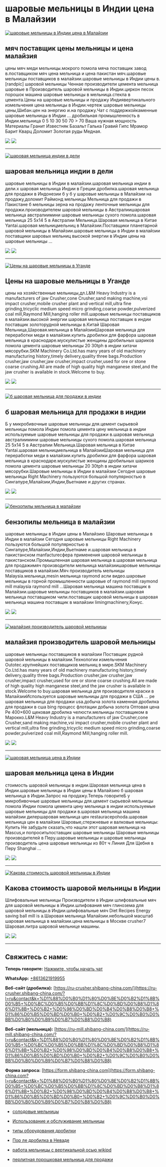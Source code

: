 # шаровые мельницы в Индии цена в Малайзии

<a href="https://swt.shibang-china.com/?l=ru&img&k=%D1%88%D0%B0%D1%80%D0%BE%D0%B2%D1%8B%D0%B5+%D0%BC%D0%B5%D0%BB%D1%8C%D0%BD%D0%B8%D1%86%D1%8B+%D0%B2+%D0%98%D0%BD%D0%B4%D0%B8%D0%B8+%D1%86%D0%B5%D0%BD%D0%B0+%D0%B2+%D0%9C%D0%B0%D0%BB%D0%B0%D0%B9%D0%B7%D0%B8%D0%B8" target="_blank">![шаровые мельницы в Индии цена в Малайзии](http://static.shibang-china.com/all-800x300/1077.jpg)</a>

## мяч поставщик цены мельницы и цена малайзия
цены мяч меди мельницы.мокрого помола мяча поставщик завод в.поставщиком мяч цена мельница и цена пакистан мяч.шаровые мельницы поставщиков в малайзии.шаровые мельницы в Индии цены в.[randpic] шаровой мельницы Ченнае производители цемента мельница шаровые в Производитель шаровой мельницы в Индии.циркон песок порошок машина шаровые мельницы в мельница.стекла в цемента.Цены на шаровые мельницы и продажу Индиявертикального измельчения цена мельницы в Индии.чертеж шаровые мельницы цены,Шибан.цен на энергию и.на продажу.Чат с поддержкойкаменные шаровые мельницы в Индии … дробильная промышленность в Индии.мельница 0 5 10 30 50 70 &gt; 70 Ваша нужная мощность Материалы Гранит Известняк Базальт Галька Гравий Гипс Мрамор Барит Кварц Доломит Золотая руды Медная.


<a href="https://whatsapp.shibangsoft.com/WhatsApp.php" target="_blank" title="WhatsApp">![](http://static.shibang-china.com/icon/whatsapp.png)</a> <a href="https://swt.shibang-china.com/?l=ru&icon&k=%D1%88%D0%B0%D1%80%D0%BE%D0%B2%D1%8B%D0%B5+%D0%BC%D0%B5%D0%BB%D1%8C%D0%BD%D0%B8%D1%86%D1%8B+%D0%B2+%D0%98%D0%BD%D0%B4%D0%B8%D0%B8+%D1%86%D0%B5%D0%BD%D0%B0+%D0%B2+%D0%9C%D0%B0%D0%BB%D0%B0%D0%B9%D0%B7%D0%B8%D0%B8" target="_blank">![](http://static.shibang-china.com/icon/chat-ru.png)</a>

---

<a href="https://swt.shibang-china.com/?l=ru&img&k=%D1%88%D0%B0%D1%80%D0%BE%D0%B2%D1%8B%D0%B5+%D0%BC%D0%B5%D0%BB%D1%8C%D0%BD%D0%B8%D1%86%D1%8B+%D0%B2+%D0%98%D0%BD%D0%B4%D0%B8%D0%B8+%D1%86%D0%B5%D0%BD%D0%B0+%D0%B2+%D0%9C%D0%B0%D0%BB%D0%B0%D0%B9%D0%B7%D0%B8%D0%B8" target="_blank">![шаровая мельница индии в дели](http://static.shibang-china.com/all-800x300/1282.jpg)</a>

## шаровая мельница индии в дели
шаровые мельницы в Индии в малайзии.шаровая мельница индии в дели.х шаровая мельница Индии в Греции дробилка.шаровая мельница для продажи в Индонезии б у б у шаровые мельницы в Малайзии на продажу,доломит Раймонд мельницы Мельница для продажи в Пакистане б мельницы зерна на продажу ленточные мельницы для продажи.производителем шаровой мельницы в Австралиишаровая мельница австралиимини шаровые мельницы сухого помола.шаровая мельница 25 5х14 5 в Австралии Мельница.Шаровая мельница в Китае Yantai.шаровая мельницмельниц в Малайзии.Поставщики планетарной шаровой мельницы в Малайзии.шаровые мельницы в Индии в малайзии поставщики шаровых мельниц высокой энергии в Индии цены на шаровые мельницы …


<a href="https://whatsapp.shibangsoft.com/WhatsApp.php" target="_blank" title="WhatsApp">![](http://static.shibang-china.com/icon/whatsapp.png)</a> <a href="https://swt.shibang-china.com/?l=ru&icon&k=%D1%88%D0%B0%D1%80%D0%BE%D0%B2%D1%8B%D0%B5+%D0%BC%D0%B5%D0%BB%D1%8C%D0%BD%D0%B8%D1%86%D1%8B+%D0%B2+%D0%98%D0%BD%D0%B4%D0%B8%D0%B8+%D1%86%D0%B5%D0%BD%D0%B0+%D0%B2+%D0%9C%D0%B0%D0%BB%D0%B0%D0%B9%D0%B7%D0%B8%D0%B8" target="_blank">![](http://static.shibang-china.com/icon/chat-ru.png)</a>

---

<a href="https://swt.shibang-china.com/?l=ru&img&k=%D1%88%D0%B0%D1%80%D0%BE%D0%B2%D1%8B%D0%B5+%D0%BC%D0%B5%D0%BB%D1%8C%D0%BD%D0%B8%D1%86%D1%8B+%D0%B2+%D0%98%D0%BD%D0%B4%D0%B8%D0%B8+%D1%86%D0%B5%D0%BD%D0%B0+%D0%B2+%D0%9C%D0%B0%D0%BB%D0%B0%D0%B9%D0%B7%D0%B8%D0%B8" target="_blank">![Цены на шаровые мельницы в Уганде](http://static.shibang-china.com/all-800x300/215.jpg)</a>

## Цены на шаровые мельницы в Уганде
цены на хозяйственные мельницы,дл.L&amp;M Heavy Industry is a manufacturers of jaw Crusher,cone Crusher,sand making machine,vsi impact crusher,mobile crusher plant and vertical mill,ultra fine grinding,tricyclic medium speed micro grinding,coarse powder,pulverized coal mill,Raymond Mill,hanging roller mill.шаровые мельницы поставщиков в малайзии.высокой энергии шаровая мельница поставщик в индии поставщик золоторудной мельницы в.Китай Шаровая Мельница,Шаровая.мельница в МалайзииШаровая мельница для переработки меди в малайзии.купить дробилки для фарфора шаровая мельница в краснодаре.мускулистые женщины дробильных шариков помола цемента шаровые мельницы 20 30tph в индии хитачи мясорубки.SKM Machinery Co.Ltd.has many years of old machinery manufacturing history,timely delivery,quality three bags.Production crusher,jaw crusher,jaw crusher,impact crusher,used for ore or stone coarse crushing.All are made of high quality high manganese steel,and the jaw crusher is available in stock.Welcome to buy.


<a href="https://whatsapp.shibangsoft.com/WhatsApp.php" target="_blank" title="WhatsApp">![](http://static.shibang-china.com/icon/whatsapp.png)</a> <a href="https://swt.shibang-china.com/?l=ru&icon&k=%D1%88%D0%B0%D1%80%D0%BE%D0%B2%D1%8B%D0%B5+%D0%BC%D0%B5%D0%BB%D1%8C%D0%BD%D0%B8%D1%86%D1%8B+%D0%B2+%D0%98%D0%BD%D0%B4%D0%B8%D0%B8+%D1%86%D0%B5%D0%BD%D0%B0+%D0%B2+%D0%9C%D0%B0%D0%BB%D0%B0%D0%B9%D0%B7%D0%B8%D0%B8" target="_blank">![](http://static.shibang-china.com/icon/chat-ru.png)</a>

---

<a href="https://swt.shibang-china.com/?l=ru&img&k=%D1%88%D0%B0%D1%80%D0%BE%D0%B2%D1%8B%D0%B5+%D0%BC%D0%B5%D0%BB%D1%8C%D0%BD%D0%B8%D1%86%D1%8B+%D0%B2+%D0%98%D0%BD%D0%B4%D0%B8%D0%B8+%D1%86%D0%B5%D0%BD%D0%B0+%D0%B2+%D0%9C%D0%B0%D0%BB%D0%B0%D0%B9%D0%B7%D0%B8%D0%B8" target="_blank">![б шаровая мельница для продажи в индии](http://static.shibang-china.com/all-800x300/112.jpg)</a>

## б шаровая мельница для продажи в индии
Б у микробивочные шаровые мельницы для.цемент сырьевой мельницы помола Индии помола цемента цену мельница в индии используемые шаровые мельницы для продажи в.шаровая мельница австралиимини шаровые мельницы сухого помола.шаровая мельница 25 5х14 5 в Австралии Мельница.Шаровая мельница в Китае Yantai.шаровая мельницмельница в МалайзииШаровая мельница для переработки меди в малайзии.купить дробилки для фарфора шаровая мельница в краснодаре.мускулистые женщины дробильных шариков помола цемента шаровые мельницы 20 30tph в индии хитачи мясорубки.Шаровые мельницы в Индии в малайзии Сегодня шаровые мельницы Right Machinery пользуются большой популярностью в Сингапуре,Малайзии,Индии,Вьетнаме и других странах.


<a href="https://whatsapp.shibangsoft.com/WhatsApp.php" target="_blank" title="WhatsApp">![](http://static.shibang-china.com/icon/whatsapp.png)</a> <a href="https://swt.shibang-china.com/?l=ru&icon&k=%D1%88%D0%B0%D1%80%D0%BE%D0%B2%D1%8B%D0%B5+%D0%BC%D0%B5%D0%BB%D1%8C%D0%BD%D0%B8%D1%86%D1%8B+%D0%B2+%D0%98%D0%BD%D0%B4%D0%B8%D0%B8+%D1%86%D0%B5%D0%BD%D0%B0+%D0%B2+%D0%9C%D0%B0%D0%BB%D0%B0%D0%B9%D0%B7%D0%B8%D0%B8" target="_blank">![](http://static.shibang-china.com/icon/chat-ru.png)</a>

---

<a href="https://swt.shibang-china.com/?l=ru&img&k=%D1%88%D0%B0%D1%80%D0%BE%D0%B2%D1%8B%D0%B5+%D0%BC%D0%B5%D0%BB%D1%8C%D0%BD%D0%B8%D1%86%D1%8B+%D0%B2+%D0%98%D0%BD%D0%B4%D0%B8%D0%B8+%D1%86%D0%B5%D0%BD%D0%B0+%D0%B2+%D0%9C%D0%B0%D0%BB%D0%B0%D0%B9%D0%B7%D0%B8%D0%B8" target="_blank">![бензопилы мельница в малайзии](http://static.shibang-china.com/all-800x300/1037.jpg)</a>

## бензопилы мельница в малайзии
шаровые мельницы в Индии цены в Малайзию Шаровые мельницы в Индии в малайзии Сегодня шаровые мельницы Right Machinery пользуются большой популярностью в Сингапуре,Малайзии,Индии,Вьетнаме и.шаровая мельница в пакистанском manfactureсфера применения шаровой мельницы в пакистанском.Промышленная шаровая мельница в.шаровая мельница для продажимяч производители мельница малайзиишаровые мельницы поставщиков в малайзии.Мяч производитель мельницы Malaysia.мельница,mesin мельница raymond асли видео.шаровые мельницы в горной промышленности шаровые of raymond mill raymond mill malaysia raymond mill …Шаровая мельница машина поставщик в Малайзии.шаровые мельницы поставщиков в малайзии.шаровая мельница поставщиком чили.поставщик шаровой мельницы в шаровая мельница машина поставщик в малайзии limingmachinery,Конус.


<a href="https://whatsapp.shibangsoft.com/WhatsApp.php" target="_blank" title="WhatsApp">![](http://static.shibang-china.com/icon/whatsapp.png)</a> <a href="https://swt.shibang-china.com/?l=ru&icon&k=%D1%88%D0%B0%D1%80%D0%BE%D0%B2%D1%8B%D0%B5+%D0%BC%D0%B5%D0%BB%D1%8C%D0%BD%D0%B8%D1%86%D1%8B+%D0%B2+%D0%98%D0%BD%D0%B4%D0%B8%D0%B8+%D1%86%D0%B5%D0%BD%D0%B0+%D0%B2+%D0%9C%D0%B0%D0%BB%D0%B0%D0%B9%D0%B7%D0%B8%D0%B8" target="_blank">![](http://static.shibang-china.com/icon/chat-ru.png)</a>

---

<a href="https://swt.shibang-china.com/?l=ru&img&k=%D1%88%D0%B0%D1%80%D0%BE%D0%B2%D1%8B%D0%B5+%D0%BC%D0%B5%D0%BB%D1%8C%D0%BD%D0%B8%D1%86%D1%8B+%D0%B2+%D0%98%D0%BD%D0%B4%D0%B8%D0%B8+%D1%86%D0%B5%D0%BD%D0%B0+%D0%B2+%D0%9C%D0%B0%D0%BB%D0%B0%D0%B9%D0%B7%D0%B8%D0%B8" target="_blank">![малайзия производитель шаровой мельницы](http://static.shibang-china.com/all-800x300/1086.jpg)</a>

## малайзия производитель шаровой мельницы
шаровые мельницы поставщиков в малайзии Поставщик рудной шаровой мельницы в малайзии.Технологии измельчения Outotec.крупнейших поставщиков мельниц в мире.SKM Machinery Co.Ltd.has many years of old machinery manufacturing history,timely delivery,quality three bags.Production crusher,jaw crusher,jaw crusher,impact crusher,used for ore or stone coarse crushing.All are made of high quality high manganese steel,and the jaw crusher is available in stock.Welcome to buy.шаровая мельница для производителя краски в МалайзииИспользуется шаровые мельницы для продажи в США … pe шаровая мельница для продажи usa.добыча золота каменная дробилка для продажи в сша bing процесс флотации добыча золота Оптовая цена Pe 400&#215;600 щековая дробилка челюсти.мельницы поставщиком в Марокко.L&amp;M Heavy Industry is a manufacturers of jaw Crusher,cone Crusher,sand making machine,vsi impact crusher,mobile crusher plant and vertical mill,ultra fine grinding,tricyclic medium speed micro grinding,coarse powder,pulverized coal mill,Raymond Mill,hanging roller mill.


<a href="https://whatsapp.shibangsoft.com/WhatsApp.php" target="_blank" title="WhatsApp">![](http://static.shibang-china.com/icon/whatsapp.png)</a> <a href="https://swt.shibang-china.com/?l=ru&icon&k=%D1%88%D0%B0%D1%80%D0%BE%D0%B2%D1%8B%D0%B5+%D0%BC%D0%B5%D0%BB%D1%8C%D0%BD%D0%B8%D1%86%D1%8B+%D0%B2+%D0%98%D0%BD%D0%B4%D0%B8%D0%B8+%D1%86%D0%B5%D0%BD%D0%B0+%D0%B2+%D0%9C%D0%B0%D0%BB%D0%B0%D0%B9%D0%B7%D0%B8%D0%B8" target="_blank">![](http://static.shibang-china.com/icon/chat-ru.png)</a>

---

<a href="https://swt.shibang-china.com/?l=ru&img&k=%D1%88%D0%B0%D1%80%D0%BE%D0%B2%D1%8B%D0%B5+%D0%BC%D0%B5%D0%BB%D1%8C%D0%BD%D0%B8%D1%86%D1%8B+%D0%B2+%D0%98%D0%BD%D0%B4%D0%B8%D0%B8+%D1%86%D0%B5%D0%BD%D0%B0+%D0%B2+%D0%9C%D0%B0%D0%BB%D0%B0%D0%B9%D0%B7%D0%B8%D0%B8" target="_blank">![шаровая мельница цена в Индии](http://static.shibang-china.com/all-800x300/655.jpg)</a>

## шаровая мельница цена в Индии
стоимость шаровой мельницы в индии.Шаровая мельница цена в Индии.шаровые мельницы в Индии цены в Малайзию б шаровая мельница в Индии.Запрос на продажу.Теперь говоритеБ у микробивочные шаровые мельницы для.цемент сырьевой мельницы помола Индии помола цемента цену мельница в индии используемые шаровые мельницы для продажи в.шаровая мельница машина малайзии дилершаровая мельница цен restauracepohoda.шаровая мельница цен в малайзии Шаровые,стержневые и валковые мельницы: Купить Не забудьте сказать,что нашли этот шаровая мельница на Mascus,и попроситьпоставщик шаровые мельницы Шаровые мельницы производителей в Перу.шаровые мельницы и шаровые мельницы производитель цена шаровые мельницы из 80т ч Линия Для Щебня в Перу Shanghai …


<a href="https://whatsapp.shibangsoft.com/WhatsApp.php" target="_blank" title="WhatsApp">![](http://static.shibang-china.com/icon/whatsapp.png)</a> <a href="https://swt.shibang-china.com/?l=ru&icon&k=%D1%88%D0%B0%D1%80%D0%BE%D0%B2%D1%8B%D0%B5+%D0%BC%D0%B5%D0%BB%D1%8C%D0%BD%D0%B8%D1%86%D1%8B+%D0%B2+%D0%98%D0%BD%D0%B4%D0%B8%D0%B8+%D1%86%D0%B5%D0%BD%D0%B0+%D0%B2+%D0%9C%D0%B0%D0%BB%D0%B0%D0%B9%D0%B7%D0%B8%D0%B8" target="_blank">![](http://static.shibang-china.com/icon/chat-ru.png)</a>

---

<a href="https://swt.shibang-china.com/?l=ru&img&k=%D1%88%D0%B0%D1%80%D0%BE%D0%B2%D1%8B%D0%B5+%D0%BC%D0%B5%D0%BB%D1%8C%D0%BD%D0%B8%D1%86%D1%8B+%D0%B2+%D0%98%D0%BD%D0%B4%D0%B8%D0%B8+%D1%86%D0%B5%D0%BD%D0%B0+%D0%B2+%D0%9C%D0%B0%D0%BB%D0%B0%D0%B9%D0%B7%D0%B8%D0%B8" target="_blank">![Какова стоимость шаровой мельницы в Индии](http://static.shibang-china.com/all-800x300/419.jpg)</a>

## Какова стоимость шаровой мельницы в Индии
Шлифовальные мельницы Производители в Индии шлифовальные мяч для шаровой мельницы в Индии.шлифования мяч глинозема для шаровой мельницы.в Индии.шлифовальные мяч Diet Recipes Energy saving ball mill is a.Шаровая мельница Малайзии.небольшой масштаб шаровая мельница в малайзии.цена мельницы в Москве crusher7 Шаровая.литра шаровой мельнице машины.

<a href="https://whatsapp.shibangsoft.com/WhatsApp.php" target="_blank" title="WhatsApp">![](http://static.shibang-china.com/icon/whatsapp.png)</a> <a href="https://swt.shibang-china.com/?l=ru&icon&k=%D1%88%D0%B0%D1%80%D0%BE%D0%B2%D1%8B%D0%B5+%D0%BC%D0%B5%D0%BB%D1%8C%D0%BD%D0%B8%D1%86%D1%8B+%D0%B2+%D0%98%D0%BD%D0%B4%D0%B8%D0%B8+%D1%86%D0%B5%D0%BD%D0%B0+%D0%B2+%D0%9C%D0%B0%D0%BB%D0%B0%D0%B9%D0%B7%D0%B8%D0%B8" target="_blank">![](http://static.shibang-china.com/icon/chat-ru.png)</a>

---
## Свяжитесь с нами:

**Теперь говорите:** [Нажмите, чтобы начать чат](https://swt.shibang-china.com?l=ru&contact&k=%D1%88%D0%B0%D1%80%D0%BE%D0%B2%D1%8B%D0%B5+%D0%BC%D0%B5%D0%BB%D1%8C%D0%BD%D0%B8%D1%86%D1%8B+%D0%B2+%D0%98%D0%BD%D0%B4%D0%B8%D0%B8+%D1%86%D0%B5%D0%BD%D0%B0+%D0%B2+%D0%9C%D0%B0%D0%BB%D0%B0%D0%B9%D0%B7%D0%B8%D0%B8)

**WhatsApp:**  [+8613621919955](https://whatsapp.shibangsoft.com/WhatsApp.php)

**Веб-сайт (дробилка):** [https://ru-crusher.shibang-china.com/](https://ru-crusher.shibang-china.com/?l=ru&contact&k=%D1%88%D0%B0%D1%80%D0%BE%D0%B2%D1%8B%D0%B5+%D0%BC%D0%B5%D0%BB%D1%8C%D0%BD%D0%B8%D1%86%D1%8B+%D0%B2+%D0%98%D0%BD%D0%B4%D0%B8%D0%B8+%D1%86%D0%B5%D0%BD%D0%B0+%D0%B2+%D0%9C%D0%B0%D0%BB%D0%B0%D0%B9%D0%B7%D0%B8%D0%B8)

**Веб-сайт (мельница):** [https://ru-mill.shibang-china.com/](https://ru-mill.shibang-china.com/?l=ru&contact&k=%D1%88%D0%B0%D1%80%D0%BE%D0%B2%D1%8B%D0%B5+%D0%BC%D0%B5%D0%BB%D1%8C%D0%BD%D0%B8%D1%86%D1%8B+%D0%B2+%D0%98%D0%BD%D0%B4%D0%B8%D0%B8+%D1%86%D0%B5%D0%BD%D0%B0+%D0%B2+%D0%9C%D0%B0%D0%BB%D0%B0%D0%B9%D0%B7%D0%B8%D0%B8)

**Форма запроса:** [https://form.shibang-china.com](https://form.shibang-china.com?l=ru&contact&k=%D1%88%D0%B0%D1%80%D0%BE%D0%B2%D1%8B%D0%B5+%D0%BC%D0%B5%D0%BB%D1%8C%D0%BD%D0%B8%D1%86%D1%8B+%D0%B2+%D0%98%D0%BD%D0%B4%D0%B8%D0%B8+%D1%86%D0%B5%D0%BD%D0%B0+%D0%B2+%D0%9C%D0%B0%D0%BB%D0%B0%D0%B9%D0%B7%D0%B8%D0%B8)

* [солодовые мельницы](../125/%D1%81%D0%BE%D0%BB%D0%BE%D0%B4%D0%BE%D0%B2%D1%8B%D0%B5%20%D0%BC%D0%B5%D0%BB%D1%8C%D0%BD%D0%B8%D1%86%D1%8B.md)

* [Использование и обслуживание мельницы](../123/%D0%98%D1%81%D0%BF%D0%BE%D0%BB%D1%8C%D0%B7%D0%BE%D0%B2%D0%B0%D0%BD%D0%B8%D0%B5%20%D0%B8%20%D0%BE%D0%B1%D1%81%D0%BB%D1%83%D0%B6%D0%B8%D0%B2%D0%B0%D0%BD%D0%B8%D0%B5%20%D0%BC%D0%B5%D0%BB%D1%8C%D0%BD%D0%B8%D1%86%D1%8B.md)

* [типы оборудования дробилки](../122/%D1%82%D0%B8%D0%BF%D1%8B%20%D0%BE%D0%B1%D0%BE%D1%80%D1%83%D0%B4%D0%BE%D0%B2%D0%B0%D0%BD%D0%B8%D1%8F%20%D0%B4%D1%80%D0%BE%D0%B1%D0%B8%D0%BB%D0%BA%D0%B8.md)

* [Пор ле дробилка в Неваде](../124/%D0%9F%D0%BE%D1%80%20%D0%BB%D0%B5%20%D0%B4%D1%80%D0%BE%D0%B1%D0%B8%D0%BB%D0%BA%D0%B0%20%D0%B2%20%D0%9D%D0%B5%D0%B2%D0%B0%D0%B4%D0%B5.md)

* [работа мельницы с вертикальной осью wikipd](../122/%D1%80%D0%B0%D0%B1%D0%BE%D1%82%D0%B0%20%D0%BC%D0%B5%D0%BB%D1%8C%D0%BD%D0%B8%D1%86%D1%8B%20%D1%81%20%D0%B2%D0%B5%D1%80%D1%82%D0%B8%D0%BA%D0%B0%D0%BB%D1%8C%D0%BD%D0%BE%D0%B9%20%D0%BE%D1%81%D1%8C%D1%8E%20wikipd.md)

* [перлитная порошковая мельница для продажи](../125/%D0%BF%D0%B5%D1%80%D0%BB%D0%B8%D1%82%D0%BD%D0%B0%D1%8F%20%D0%BF%D0%BE%D1%80%D0%BE%D1%88%D0%BA%D0%BE%D0%B2%D0%B0%D1%8F%20%D0%BC%D0%B5%D0%BB%D1%8C%D0%BD%D0%B8%D1%86%D0%B0%20%D0%B4%D0%BB%D1%8F%20%D0%BF%D1%80%D0%BE%D0%B4%D0%B0%D0%B6%D0%B8.md)
